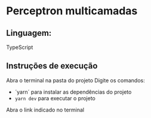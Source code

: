 # Perceptron multicamadas

## Linguagem:

TypeScript

## Instruções de execução

Abra o terminal na pasta do projeto
Digite os comandos:

- ´yarn´ para instalar as dependências do projeto
- `yarn dev` para executar o projeto

Abra o link indicado no terminal
